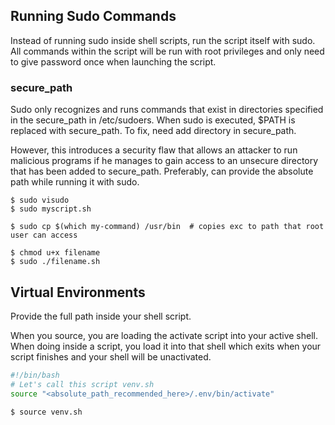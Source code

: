 ## Running Sudo Commands

Instead of running sudo inside shell scripts, run the script itself with sudo. All commands within the script will be run with root privileges and only need to give password once when launching the script.

### secure_path

Sudo only recognizes and runs commands that exist in directories specified in the secure_path in /etc/sudoers. When sudo is executed, $PATH is replaced with secure_path. To fix, need add directory in secure_path.

However, this introduces a security flaw that allows an attacker to run malicious programs if he manages to gain access to an unsecure directory that has been added to secure_path. Preferably, can provide the absolute path while running it with sudo.

```console
$ sudo visudo
$ sudo myscript.sh

$ sudo cp $(which my-command) /usr/bin  # copies exc to path that root user can access
```

```console
$ chmod u+x filename
$ sudo ./filename.sh
```

## Virtual Environments

Provide the full path inside your shell script.

When you source, you are loading the activate script into your active shell. When doing inside a script, you load it into that shell which exits when your script finishes and your shell will be unactivated.

```sh
#!/bin/bash
# Let's call this script venv.sh
source "<absolute_path_recommended_here>/.env/bin/activate"
```

```console
$ source venv.sh
```
